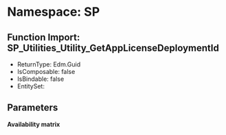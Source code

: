# Namespace: SP

## Function Import: SP_Utilities_Utility_GetAppLicenseDeploymentId

- ReturnType: Edm.Guid
- IsComposable: false
- IsBindable: false
- EntitySet: 

## Parameters

**Availability matrix**

